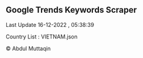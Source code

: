 

## Google Trends Keywords Scraper 
 
Last Update 16-12-2022 , 05:38:39

Country List :
VIETNAM.json



© Abdul Muttaqin 

